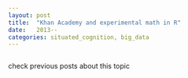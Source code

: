 ```yaml
---
layout: post
title:  "Khan Academy and experimental math in R"
date:   2013--
categories: situated_cognition, big_data
---
```


![]()

check previous posts about this topic

